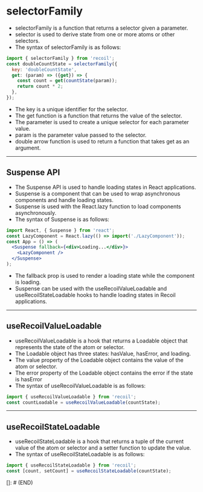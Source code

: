 # selectorFamily
- selectorFamily is a function that returns a selector given a parameter.
- selector is used to derive state from one or more atoms or other selectors.
- The syntax of selectorFamily is as follows:
```jsx
import { selectorFamily } from 'recoil';
const doubleCountState = selectorFamily({
  key: 'doubleCountState',
  get: (param) => ({get}) => {
    const count = get(countState(param));
    return count * 2;
  },
});
```
- The key is a unique identifier for the selector.
- The get function is a function that returns the value of the selector.
- The parameter is used to create a unique selector for each parameter value.
- param is the parameter value passed to the selector.
- double arrow function is used to return a function that takes get as an argument.

---

## Suspense API
- The Suspense API is used to handle loading states in React applications.
- Suspense is a component that can be used to wrap asynchronous components and handle loading states.
- Suspense is used with the React.lazy function to load components asynchronously.
- The syntax of Suspense is as follows:
```jsx
import React, { Suspense } from 'react';
const LazyComponent = React.lazy(() => import('./LazyComponent'));
const App = () => (
  <Suspense fallback={<div>Loading...</div>}>
    <LazyComponent />
  </Suspense>
);
```
- The fallback prop is used to render a loading state while the component is loading.
- Suspense can be used with the useRecoilValueLoadable and useRecoilStateLoadable hooks to handle loading states in Recoil applications.

---

## useRecoilValueLoadable
- useRecoilValueLoadable is a hook that returns a Loadable object that represents the state of the atom or selector.
- The Loadable object has three states: hasValue, hasError, and loading.
- The value property of the Loadable object contains the value of the atom or selector.
- The error property of the Loadable object contains the error if the state is hasError
- The syntax of useRecoilValueLoadable is as follows:
```jsx
import { useRecoilValueLoadable } from 'recoil';
const countLoadable = useRecoilValueLoadable(countState);
```

---

## useRecoilStateLoadable
- useRecoilStateLoadable is a hook that returns a tuple of the current value of the atom or selector and a setter function to update the value.
- The syntax of useRecoilStateLoadable is as follows:
```jsx
import { useRecoilStateLoadable } from 'recoil';
const [count, setCount] = useRecoilStateLoadable(countState);
```

[]: # (END)


